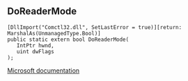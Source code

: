 ## DoReaderMode

```
[DllImport("Comctl32.dll", SetLastError = true)][return: MarshalAs(UnmanagedType.Bool)]
public static extern bool DoReaderMode(
   IntPtr hwnd,
   uint dwFlags
);
```

[Microsoft documentation](https://docs.microsoft.com/en-us/windows/win32/api/commctrl/nf-commctrl-doreadermode)
